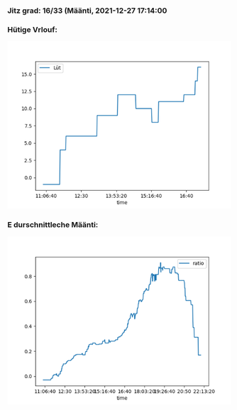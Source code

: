 ### Jitz grad: 16/33 (Määnti, 2021-12-27 17:14:00

### Hütige Vrlouf:
![Graph](Today.png)

### E durschnittleche Määnti:
![Graph](Määnti.png)